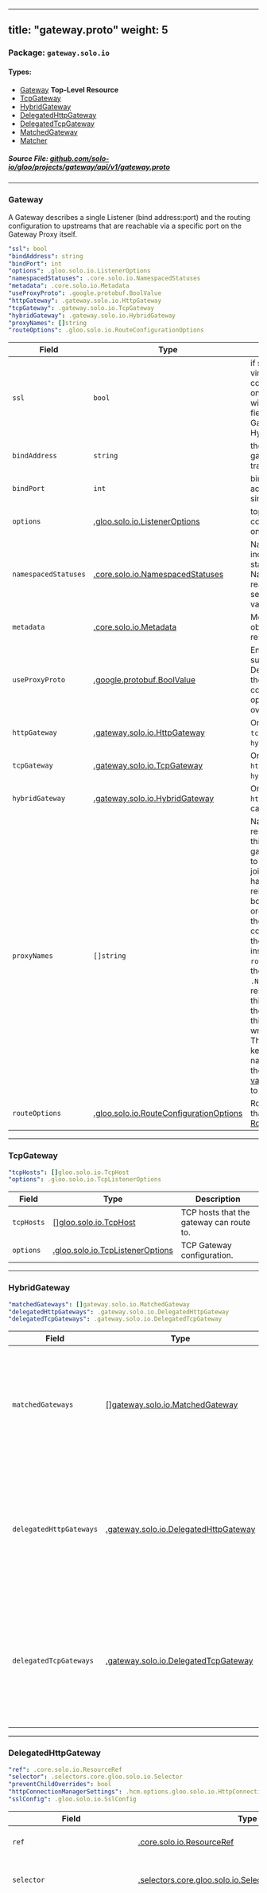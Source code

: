 
---
title: "gateway.proto"
weight: 5
---

<!-- Code generated by solo-kit. DO NOT EDIT. -->


### Package: `gateway.solo.io` 
#### Types:


- [Gateway](#gateway) **Top-Level Resource**
- [TcpGateway](#tcpgateway)
- [HybridGateway](#hybridgateway)
- [DelegatedHttpGateway](#delegatedhttpgateway)
- [DelegatedTcpGateway](#delegatedtcpgateway)
- [MatchedGateway](#matchedgateway)
- [Matcher](#matcher)
  



##### Source File: [github.com/solo-io/gloo/projects/gateway/api/v1/gateway.proto](https://github.com/solo-io/gloo/blob/master/projects/gateway/api/v1/gateway.proto)





---
### Gateway

 
A Gateway describes a single Listener (bind address:port)
and the routing configuration to upstreams that are reachable via a specific port on the Gateway Proxy itself.

```yaml
"ssl": bool
"bindAddress": string
"bindPort": int
"options": .gloo.solo.io.ListenerOptions
"namespacedStatuses": .core.solo.io.NamespacedStatuses
"metadata": .core.solo.io.Metadata
"useProxyProto": .google.protobuf.BoolValue
"httpGateway": .gateway.solo.io.HttpGateway
"tcpGateway": .gateway.solo.io.TcpGateway
"hybridGateway": .gateway.solo.io.HybridGateway
"proxyNames": []string
"routeOptions": .gloo.solo.io.RouteConfigurationOptions

```

| Field | Type | Description |
| ----- | ---- | ----------- | 
| `ssl` | `bool` | if set to false, only use virtual services without ssl configured. if set to true, only use virtual services with ssl configured. this field is ignored if GatewayType is HybridGateway. |
| `bindAddress` | `string` | the bind address the gateway should serve traffic on. |
| `bindPort` | `int` | bind ports must not conflict across gateways for a single proxy. |
| `options` | [.gloo.solo.io.ListenerOptions](../../../../gloo/api/v1/options.proto.sk/#listeneroptions) | top level optional configuration for all routes on the gateway. |
| `namespacedStatuses` | [.core.solo.io.NamespacedStatuses](../../../../../../solo-kit/api/v1/status.proto.sk/#namespacedstatuses) | NamespacedStatuses indicates the validation status of this resource. NamespacedStatuses is read-only by clients, and set by gateway during validation. |
| `metadata` | [.core.solo.io.Metadata](../../../../../../solo-kit/api/v1/metadata.proto.sk/#metadata) | Metadata contains the object metadata for this resource. |
| `useProxyProto` | [.google.protobuf.BoolValue](https://developers.google.com/protocol-buffers/docs/reference/csharp/class/google/protobuf/well-known-types/bool-value) | Enable ProxyProtocol support for this listener. Deprecated: prefer setting the listener option. If configured, the listener option (filter config) overrides any setting here. |
| `httpGateway` | [.gateway.solo.io.HttpGateway](../http_gateway.proto.sk/#httpgateway) |  Only one of `httpGateway`, `tcpGateway`, or `hybridGateway` can be set. |
| `tcpGateway` | [.gateway.solo.io.TcpGateway](../gateway.proto.sk/#tcpgateway) |  Only one of `tcpGateway`, `httpGateway`, or `hybridGateway` can be set. |
| `hybridGateway` | [.gateway.solo.io.HybridGateway](../gateway.proto.sk/#hybridgateway) |  Only one of `hybridGateway`, `httpGateway`, or `tcpGateway` can be set. |
| `proxyNames` | `[]string` | Names of the [`Proxy`](https://docs.solo.io/gloo-edge/latest/reference/api/github.com/solo-io/gloo/projects/gloo/api/v1/proxy.proto.sk/) resources to generate from this gateway. If other gateways exist which point to the same proxy, Gloo will join them together. Proxies have a one-to-many relationship with Envoy bootstrap configuration. In order to connect to Gloo, the Envoy bootstrap configuration sets a `role` in the [node metadata](https://www.envoyproxy.io/docs/envoy/latest/api-v3/config/core/v3/base.proto#envoy-api-msg-core-node) Envoy instances announce their `role` to Gloo, which maps to the `{{ .Namespace }}~{{ .Name }}` of the Proxy resource. The template for this value can be seen in the [Gloo Helm chart](https://github.com/solo-io/gloo/blob/master/install/helm/gloo/templates/9-gateway-proxy-configmap.yaml#L22) Note: this field also accepts fields written in camel-case. They will be converted to kebab-case in the Proxy name. This allows use of the [Gateway Name Helm value](https://github.com/solo-io/gloo/blob/master/install/helm/gloo/values-gateway-template.yaml#L47) for this field Defaults to `["gateway-proxy"]`. |
| `routeOptions` | [.gloo.solo.io.RouteConfigurationOptions](../../../../gloo/api/v1/options.proto.sk/#routeconfigurationoptions) | Route configuration options that live under Envoy's [RouteConfigurationOptions](https://www.envoyproxy.io/docs/envoy/latest/api-v3/config/route/v3/route.proto#config-route-v3-routeconfiguration). |




---
### TcpGateway



```yaml
"tcpHosts": []gloo.solo.io.TcpHost
"options": .gloo.solo.io.TcpListenerOptions

```

| Field | Type | Description |
| ----- | ---- | ----------- | 
| `tcpHosts` | [[]gloo.solo.io.TcpHost](../../../../gloo/api/v1/proxy.proto.sk/#tcphost) | TCP hosts that the gateway can route to. |
| `options` | [.gloo.solo.io.TcpListenerOptions](../../../../gloo/api/v1/options.proto.sk/#tcplisteneroptions) | TCP Gateway configuration. |




---
### HybridGateway



```yaml
"matchedGateways": []gateway.solo.io.MatchedGateway
"delegatedHttpGateways": .gateway.solo.io.DelegatedHttpGateway
"delegatedTcpGateways": .gateway.solo.io.DelegatedTcpGateway

```

| Field | Type | Description |
| ----- | ---- | ----------- | 
| `matchedGateways` | [[]gateway.solo.io.MatchedGateway](../gateway.proto.sk/#matchedgateway) | MatchedGateways can be used to define both HttpGateways and TcpGateways directly on the Gateway resource. If `MatchedGateways` is provided, then `DelegatedHttpGateways` and `DelegatedTcpGateways` are ignored. |
| `delegatedHttpGateways` | [.gateway.solo.io.DelegatedHttpGateway](../gateway.proto.sk/#delegatedhttpgateway) | DelegatedHttpGateways can be used to configure multiple HttpGateways using the MatchableHttpGateway CR and select them on this Gateway using a resourceRef or label selection. If `MatchedGateways` is provided, then `DelegatedHttpGateways` is ignored. |
| `delegatedTcpGateways` | [.gateway.solo.io.DelegatedTcpGateway](../gateway.proto.sk/#delegatedtcpgateway) | DelegatedTcpGateways can be used to configure multiple TcpGateways using the MatchableTcpGateway CR and select them on this Gateway using a resourceRef or label selection. If `MatchedGateways` is provided, then `DelegatedTcpGateways` is ignored. |




---
### DelegatedHttpGateway



```yaml
"ref": .core.solo.io.ResourceRef
"selector": .selectors.core.gloo.solo.io.Selector
"preventChildOverrides": bool
"httpConnectionManagerSettings": .hcm.options.gloo.solo.io.HttpConnectionManagerSettings
"sslConfig": .gloo.solo.io.SslConfig

```

| Field | Type | Description |
| ----- | ---- | ----------- | 
| `ref` | [.core.solo.io.ResourceRef](../../../../../../solo-kit/api/v1/ref.proto.sk/#resourceref) | Delegate to the resource with the given `name` and `namespace. Only one of `ref` or `selector` can be set. |
| `selector` | [.selectors.core.gloo.solo.io.Selector](../../../../gloo/api/v1/core/selectors/selectors.proto.sk/#selector) | Delegate to the MatchableHttpGateways that match the given selector. Only one of `selector` or `ref` can be set. |
| `preventChildOverrides` | `bool` | Used as a meta modifier to the `http_connection_manager_settings` and `ssl_config` fields in a DelegatedHttpGateway. When set, provided ancestor config cannot be overriden by matched HttpGateways. Useful in a multi-team context, where a controlling team managing a primary Gateway file may want to lock down specific functionality from other teams. For example: (DelegatedHttpGateway, MatchableHttpGateway) = {"a": "a1", "b": "b1"}, {"b": "b2", "c": "c2"} When true: get_config(MatchableHttpGateway) --> {"a": "a1", "b": "b1", "c": "c2"} When false: get_config(MatchableHttpGateway) --> {"a": "a1", "b": "b2", "c": "c2"}. |
| `httpConnectionManagerSettings` | [.hcm.options.gloo.solo.io.HttpConnectionManagerSettings](../../../../gloo/api/v1/options/hcm/hcm.proto.sk/#httpconnectionmanagersettings) | Anscestry-level HTTP Gateway configuration. Options specified here will be passed down to each `MatchableHttpGateway` that is matched via `selector` or `ref`. Ultimately, said options will be consumed by instances of `MatchableHttpGateway.http_gateway`. |
| `sslConfig` | [.gloo.solo.io.SslConfig](../../../../gloo/api/v1/ssl/ssl.proto.sk/#sslconfig) | Anscestry-level TLS/SSL traffic configuration. Options specified here will be passed down to each `MatchableHttpGateway` that is matched via `selector` or `ref`. From there, they are passed to all VirtualServices associated with said `MatchableHttpGateway`s. |




---
### DelegatedTcpGateway



```yaml
"ref": .core.solo.io.ResourceRef
"selector": .selectors.core.gloo.solo.io.Selector

```

| Field | Type | Description |
| ----- | ---- | ----------- | 
| `ref` | [.core.solo.io.ResourceRef](../../../../../../solo-kit/api/v1/ref.proto.sk/#resourceref) | Delegate to the resource with the given `name` and `namespace. Only one of `ref` or `selector` can be set. |
| `selector` | [.selectors.core.gloo.solo.io.Selector](../../../../gloo/api/v1/core/selectors/selectors.proto.sk/#selector) | Delegate to the MatchableTcpGateways that match the given selector. Only one of `selector` or `ref` can be set. |




---
### MatchedGateway



```yaml
"matcher": .gateway.solo.io.Matcher
"httpGateway": .gateway.solo.io.HttpGateway
"tcpGateway": .gateway.solo.io.TcpGateway

```

| Field | Type | Description |
| ----- | ---- | ----------- | 
| `matcher` | [.gateway.solo.io.Matcher](../gateway.proto.sk/#matcher) | Matchers are used to define unique matching criteria for each MatchedGateway Each MatchedGateway within a HybridGateway must have a unique Matcher If multiple matchers in a HybridGateway are identical, the HybridGateway will not be accepted Empty Matchers are effectively catch-alls, and there can be no more than one empty Matcher per HybridGateway. |
| `httpGateway` | [.gateway.solo.io.HttpGateway](../http_gateway.proto.sk/#httpgateway) |  Only one of `httpGateway` or `tcpGateway` can be set. |
| `tcpGateway` | [.gateway.solo.io.TcpGateway](../gateway.proto.sk/#tcpgateway) |  Only one of `tcpGateway` or `httpGateway` can be set. |




---
### Matcher



```yaml
"sslConfig": .gloo.solo.io.SslConfig
"sourcePrefixRanges": []solo.io.envoy.config.core.v3.CidrRange
"passthroughCipherSuites": []string

```

| Field | Type | Description |
| ----- | ---- | ----------- | 
| `sslConfig` | [.gloo.solo.io.SslConfig](../../../../gloo/api/v1/ssl/ssl.proto.sk/#sslconfig) | Gloo use SNI domains as matching criteria for Gateway selection The other ssl_config properties will be applied to the outputFilterChain's transport socket SslConfig from VirtualServices will be ignored in a MatchedGateway. |
| `sourcePrefixRanges` | [[]solo.io.envoy.config.core.v3.CidrRange](../../../../gloo/api/external/envoy/config/core/v3/address.proto.sk/#cidrrange) | CidrRange specifies an IP Address and a prefix length to construct the subnet mask for a CIDR range. See https://www.envoyproxy.io/docs/envoy/latest/api-v3/config/core/v3/address.proto#envoy-v3-api-msg-config-core-v3-cidrrange. |
| `passthroughCipherSuites` | `[]string` |  |





<!-- Start of HubSpot Embed Code -->
<script type="text/javascript" id="hs-script-loader" async defer src="//js.hs-scripts.com/5130874.js"></script>
<!-- End of HubSpot Embed Code -->
